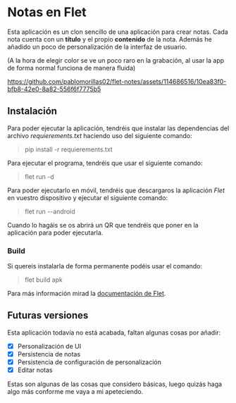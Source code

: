 ﻿# Notas en Flet

Esta aplicación es un clon sencillo de una aplicación para crear notas. Cada nota cuenta con un **título** y el propio **contenido** de la nota. Además he añadido un poco de personalización de la interfaz de usuario.

(A la hora de elegir color se ve un poco raro en la grabación, al usar la app de forma normal funciona de manera fluida)

https://github.com/pablomorillas02/flet-notes/assets/114686516/10ea83f0-bfb8-42e0-8a82-556f6f7775b5

## Instalación

Para poder ejecutar la aplicación, tendréis que instalar las dependencias del archivo _requierements.txt_ haciendo uso del siguiente comando:

> pip install -r requierements.txt

Para ejecutar el programa, tendréis que usar el siguiente comando:

> flet run -d

Para poder ejecutarlo en móvil, tendréis que descargaros la aplicación _Flet_ en vuestro dispositivo y ejecutar el siguiente comando:

> flet run --android

Cuando lo hagáis se os abrirá un QR que tendréis que poner en la aplicación para poder ejecutarla.

### Build

Si quereis instalarla de forma permanente podéis usar el comando:

> flet build apk

Para más información mirad la [documentación de Flet](https://flet.dev/docs/).

## Futuras versiones

Esta aplicación todavía no está acabada, faltan algunas cosas por añadir:

- [x] Personalización de UI
- [x] Persistencia de notas
- [x] Persistencia de configuración de personalización
- [x] Editar notas

Estas son algunas de las cosas que considero básicas, luego quizás haga algo más conforme me vaya a mi apeteciendo.
